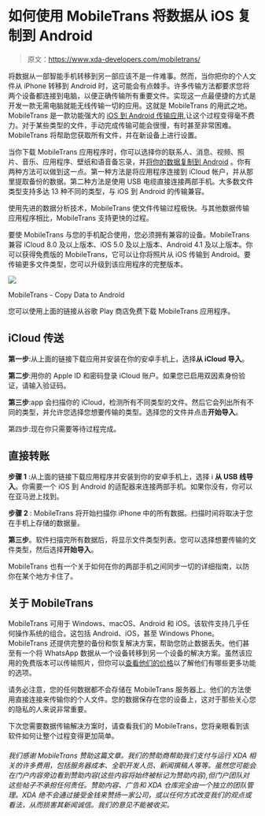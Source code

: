 # 如何使用 MobileTrans 将数据从 iOS 复制到 Android

> 原文：<https://www.xda-developers.com/mobiletrans/>

将数据从一部智能手机转移到另一部应该不是一件难事。然而，当你把你的个人文件从 iPhone 转移到 Android 时，这可能会有点棘手。许多传输方法都要求您将两个设备都连接到电脑，以便正确传输所有重要文件。实现这一点最便捷的方式是开发一款无需电脑就能无线传输一切的应用。这就是 MobileTrans 的用武之地。MobileTrans 是一款功能强大的 [iOS 到 Android 传输应用](https://play.google.com/store/apps/details?id=com.wondershare.mobiletranstoandroid),让这个过程变得毫不费力。对于某些类型的文件，手动完成传输可能会很慢，有时甚至非常困难。MobileTrans 将帮助您获取所有文件，并在新设备上进行设置。

当你下载 MobileTrans 应用程序时，你可以选择你的联系人、消息、视频、照片、音乐、应用程序、壁纸和语音备忘录，并[将你的数据复制到 Android](https://www.anrdoezrs.net/links/100122946/type/dlg/sid/UUxdaUeUpU26460/https://mobiletrans.wondershare.com/switch-app/copy-data-to-ios.html) 。你有两种方法可以做到这一点。第一种方法是将应用程序连接到 iCloud 帐户，并从那里提取备份的数据。第二种方法是使用 USB 电缆直接连接两部手机。大多数文件类型支持多达 13 种不同的类型，与 iOS 到 Android 的传输兼容。

使用先进的数据分析技术，MobileTrans 使文件传输过程极快。与其他数据传输应用程序相比，MobileTrans 支持更快的过程。

要使 MobileTrans 与您的手机配合使用，您必须拥有兼容的设备。MobileTrans 兼容 iCloud 8.0 及以上版本、iOS 5.0 及以上版本、Android 4.1 及以上版本。你可以获得免费版的 MobileTrans，它可以让你将照片从 iOS 传输到 Android。要传输更多文件类型，您可以升级到该应用程序的完整版本。

 <picture>![](img/5b005e1dacd1eb122c73470a68a1d86d.png)</picture> 

MobileTrans - Copy Data to Android

您可以使用上面的链接从谷歌 Play 商店免费下载 MobileTrans 应用程序。

## **iCloud 传送**

**第一步**:从上面的链接下载应用并安装在你的安卓手机上，选择**从 iCloud 导入**。

**第二步**:用你的 Apple ID 和密码登录 iCloud 账户。如果您已启用双因素身份验证，请输入验证码。

**第三步**:app 会扫描你的 iCloud，检测所有不同类型的文件。然后它会列出所有不同的类型，并允许您选择您想要传输的类型。选择您的文件并点击**开始导入**。

第四步:现在你只需要等待过程完成。

## **直接转账**

**步骤 1** :从上面的链接下载应用程序并安装到你的安卓手机上，选择 i **从 USB 线导入**。你需要一个 iOS 到 Android 的适配器来连接两部手机。如果你没有，你可以在亚马逊上找到。

**步骤 2** : MobileTrans 将开始扫描你 iPhone 中的所有数据。扫描时间将取决于您在手机上存储的数据量。

**第三步**。软件扫描完所有数据后，将显示文件类型列表。您可以选择想要传输的文件类型，然后选择**开始导入**。

MobileTrans 也有一个关于如何在你的两部手机之间同步一切的详细指南，以防你在某个地方卡住了。

## 关于 MobileTrans

MobileTrans 可用于 Windows、macOS、Android 和 iOS。该软件支持几乎任何操作系统的组合。这包括 Android、iOS，甚至 Windows Phone。MobileTrans 还提供完整的备份和恢复解决方案，帮助您防止数据丢失。他们甚至有一个将 WhatsApp 数据从一个设备转移到另一个设备的解决方案。虽然该应用的免费版本可以传输照片，但你可以[查看他们的价格](https://www.anrdoezrs.net/links/100122946/type/dlg/sid/UUxdaUeUpU26460/https://mobiletrans.wondershare.com/buy/pricing-for-individuals-windows.html?f=pro)以了解他们有哪些更多功能的选项。

请务必注意，您的任何数据都不会存储在 MobileTrans 服务器上。他们的方法使用直接连接来传输你的个人文件。您的数据保存在您的设备上，这对于那些关心您的隐私的人来说非常重要。

下次您需要数据传输解决方案时，请查看我们的 MobileTrans，您将亲眼看到该软件如何让整个过程变得更加简单。

###### *我们感谢 MobileTrans 赞助这篇文章。我们的赞助商帮助我们支付与运行 XDA 相关的许多费用，包括服务器成本、全职开发人员、新闻撰稿人等等。虽然您可能会在门户内容旁边看到赞助内容(这些内容将始终被标记为赞助内容),但门户团队对这些帖子不承担任何责任。赞助内容、广告和 XDA 仓库完全由一个独立的团队管理。XDA 绝不会通过接受金钱来赞扬一家公司，或以任何方式改变我们的观点或看法，从而损害其新闻诚信。我们的意见不能被收买。*